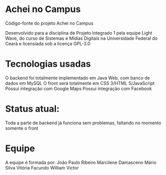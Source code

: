 # Achei no Campus

Código-fonte do projeto Achei no Campus

Desenvolvido para a disciplina de Projeto Integrado 1 pela equipe Light Wave, do curso de Sistemas e Mídias Digitais na Universidade Federal do Ceará e licensiada sob a licença GPL-3.0

# Tecnologias usadas
  
  O backend foi totalmente implementado em Java Web, com banco de dados em MySQL
  O front será totalmente em CSS 3/HTML 5/JavaScript
  Possui integração com Google Maps
  Possui integração com Facebook

# Status atual:

  Toda a parte de backend já funciona sem problemas, faltando no momento somente o front

# Equipe

  A equipe é formada por:
    João Paulo Ribeiro
    Marcilene Damasceno
    Mário Silva
    Vitória Facundo
    William Victor
  
